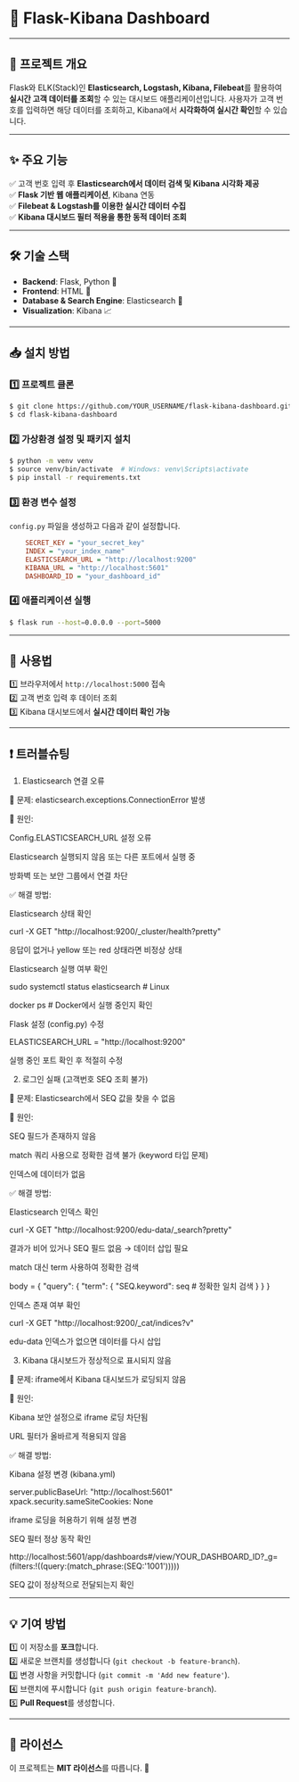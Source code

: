 # 🚀 Flask-Kibana Dashboard

---

## 📌 프로젝트 개요
Flask와 ELK(Stack)인 **Elasticsearch, Logstash, Kibana, Filebeat**를 활용하여 **실시간 고객 데이터를 조회**할 수 있는 대시보드 애플리케이션입니다. 사용자가 고객 번호를 입력하면 해당 데이터를 조회하고, Kibana에서 **시각화하여 실시간 확인**할 수 있습니다.

---

## ✨ 주요 기능
✅ 고객 번호 입력 후 **Elasticsearch에서 데이터 검색 및 Kibana 시각화 제공**  
✅ **Flask 기반 웹 애플리케이션**, Kibana 연동  
✅ **Filebeat & Logstash를 이용한 실시간 데이터 수집**  
✅ **Kibana 대시보드 필터 적용을 통한 동적 데이터 조회**  

---

## 🛠 기술 스택
- **Backend**: Flask, Python 🐍
- **Frontend**: HTML 🎨
- **Database & Search Engine**: Elasticsearch 🔎
- **Visualization**: Kibana 📈

---

## 📥 설치 방법
### 1️⃣ 프로젝트 클론
```sh
$ git clone https://github.com/YOUR_USERNAME/flask-kibana-dashboard.git
$ cd flask-kibana-dashboard
```

### 2️⃣ 가상환경 설정 및 패키지 설치
```sh
$ python -m venv venv
$ source venv/bin/activate  # Windows: venv\Scripts\activate
$ pip install -r requirements.txt
```

### 3️⃣ 환경 변수 설정
`config.py` 파일을 생성하고 다음과 같이 설정합니다.
```ini
    SECRET_KEY = "your_secret_key"
    INDEX = "your_index_name"
    ELASTICSEARCH_URL = "http://localhost:9200"
    KIBANA_URL = "http://localhost:5601"
    DASHBOARD_ID = "your_dashboard_id"

```

### 4️⃣ 애플리케이션 실행
```sh
$ flask run --host=0.0.0.0 --port=5000
```

---

## 📌 사용법
1️⃣ 브라우저에서 `http://localhost:5000` 접속  
2️⃣ 고객 번호 입력 후 데이터 조회  
3️⃣ Kibana 대시보드에서 **실시간 데이터 확인 가능**  

---

## ❗ 트러블슈팅
1. Elasticsearch 연결 오류

🛑 문제: elasticsearch.exceptions.ConnectionError 발생

💬 원인:

Config.ELASTICSEARCH_URL 설정 오류

Elasticsearch 실행되지 않음 또는 다른 포트에서 실행 중

방화벽 또는 보안 그룹에서 연결 차단

✅ 해결 방법:

Elasticsearch 상태 확인

curl -X GET "http://localhost:9200/_cluster/health?pretty"

응답이 없거나 yellow 또는 red 상태라면 비정상 상태

Elasticsearch 실행 여부 확인

sudo systemctl status elasticsearch  # Linux

docker ps  # Docker에서 실행 중인지 확인

Flask 설정 (config.py) 수정

ELASTICSEARCH_URL = "http://localhost:9200"

실행 중인 포트 확인 후 적절히 수정

2. 로그인 실패 (고객번호 SEQ 조회 불가)

🛑 문제: Elasticsearch에서 SEQ 값을 찾을 수 없음

💬 원인:

SEQ 필드가 존재하지 않음

match 쿼리 사용으로 정확한 검색 불가 (keyword 타입 문제)

인덱스에 데이터가 없음

✅ 해결 방법:

Elasticsearch 인덱스 확인

curl -X GET "http://localhost:9200/edu-data/_search?pretty"

결과가 비어 있거나 SEQ 필드 없음 → 데이터 삽입 필요

match 대신 term 사용하여 정확한 검색

body = {
    "query": {
        "term": {
            "SEQ.keyword": seq  # 정확한 일치 검색
        }
    }
}

인덱스 존재 여부 확인

curl -X GET "http://localhost:9200/_cat/indices?v"

edu-data 인덱스가 없으면 데이터를 다시 삽입

3. Kibana 대시보드가 정상적으로 표시되지 않음

🛑 문제: iframe에서 Kibana 대시보드가 로딩되지 않음

💬 원인:

Kibana 보안 설정으로 iframe 로딩 차단됨

URL 필터가 올바르게 적용되지 않음

✅ 해결 방법:

Kibana 설정 변경 (kibana.yml)

server.publicBaseUrl: "http://localhost:5601"
xpack.security.sameSiteCookies: None

iframe 로딩을 허용하기 위해 설정 변경

SEQ 필터 정상 동작 확인

http://localhost:5601/app/dashboards#/view/YOUR_DASHBOARD_ID?_g=(filters:!((query:(match_phrase:(SEQ:'1001')))))

SEQ 값이 정상적으로 전달되는지 확인



---

## 💡 기여 방법
1️⃣ 이 저장소를 **포크**합니다.  
2️⃣ 새로운 브랜치를 생성합니다 (`git checkout -b feature-branch`).  
3️⃣ 변경 사항을 커밋합니다 (`git commit -m 'Add new feature'`).  
4️⃣ 브랜치에 푸시합니다 (`git push origin feature-branch`).  
5️⃣ **Pull Request**를 생성합니다.  

---

## 📜 라이선스
이 프로젝트는 **MIT 라이선스**를 따릅니다. 📝

